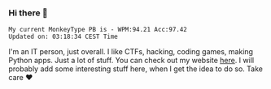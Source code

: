 ### Hi there 👋
<!-- PB START -->
```
My current MonkeyType PB is - WPM:94.21 Acc:97.42
Updated on: 03:18:34 CEST Time
```
<!-- PB END -->
I'm an IT person, just overall. I like CTFs, hacking, coding games, making Python apps. Just a lot of stuff.
You can check out my website [here](https://skill3472.github.io/).
I will probably add some interesting stuff here, when I get the idea to do so. Take care ❤️
